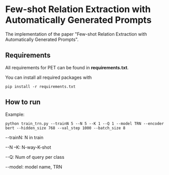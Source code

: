 # Few-shot Relation Extraction with Automatically Generated Prompts

The implementation of the paper "Few-shot Relation Extraction with Automatically Generated Prompts".

## Requirements
All requirements for PET can be found in **requirements.txt**. 

You can install all required packages with

 `pip install -r requirements.txt`

## How to run

Example:
```
python train_trn.py --trainN 5 --N 5 --K 1 --Q 1 --model TRN --encoder bert --hidden_size 768 --val_step 1000 --batch_size 8
```
--trainN: N in train 

--N –K: N-way-K-shot

--Q: Num of query per class

--model: model name, TRN
